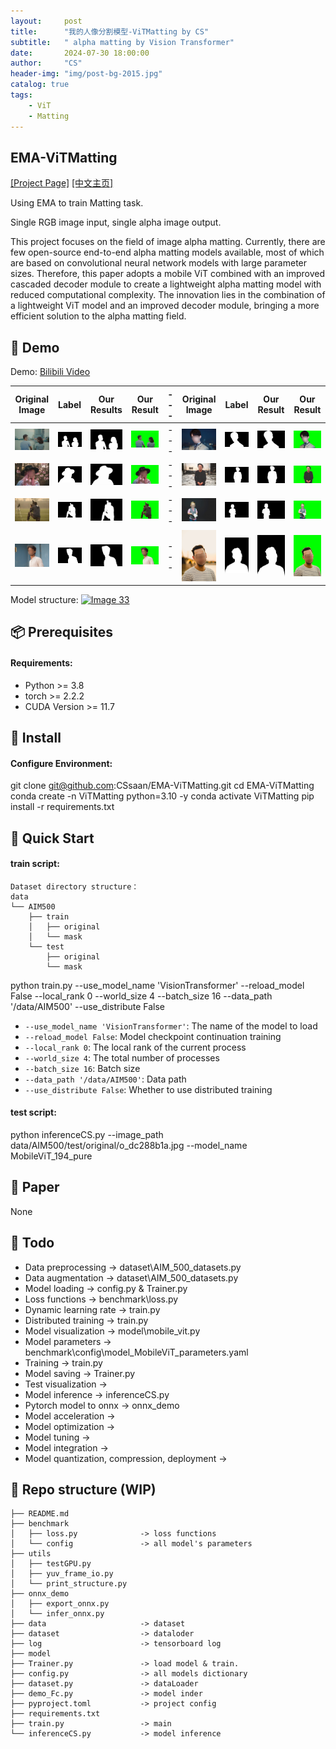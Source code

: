 ```yaml
---
layout:     post
title:      "我的人像分割模型-ViTMatting by CS"
subtitle:   " alpha matting by Vision Transformer"
date:       2024-07-30 18:00:00
author:     "CS"
header-img: "img/post-bg-2015.jpg"
catalog: true
tags:
    - ViT
    - Matting
---
```


EMA-ViTMatting
--------------

[](https://github.com/CSsaan/EMA-ViTMatting#ema-vitmatting)

[\[Project Page\]](https://github.com/CSsaan/EMA-ViTMatting/) [\[中文主页\]](https://github.com/CSsaan/EMA-ViTMatting/blob/main/README_CN.md)

Using EMA to train Matting task.

Single RGB image input, single alpha image output.

This project focuses on the field of image alpha matting. Currently, there are few open-source end-to-end alpha matting models available, most of which are based on convolutional neural network models with large parameter sizes. Therefore, this paper adopts a mobile ViT combined with an improved cascaded decoder module to create a lightweight alpha matting model with reduced computational complexity. The innovation lies in the combination of a lightweight ViT model and an improved decoder module, bringing a more efficient solution to the alpha matting field.

👀 Demo
-------

[](https://github.com/CSsaan/EMA-ViTMatting#-demo)

Demo: [Bilibili Video](https://www.bilibili.com/)

| **Original Image** | **Label** | **Our Results** | **Our Result** | \--- | **Original Image** | **Label** | **Our Result** | **Our Result** |
| --- | --- | --- | --- | --- | --- | --- | --- | --- |
| [![Image 1](https://github.com/CSsaan/EMA-ViTMatting/raw/main/result/p_f7b2317f.jpg)](https://github.com/CSsaan/EMA-ViTMatting/blob/main/result/p_f7b2317f.jpg) | [![Image 2](https://github.com/CSsaan/EMA-ViTMatting/raw/main/result/lab_p_f7b2317f.png)](https://github.com/CSsaan/EMA-ViTMatting/blob/main/result/lab_p_f7b2317f.png) | [![Image 3](https://github.com/CSsaan/EMA-ViTMatting/raw/main/result/pre_p_f7b2317f.png)](https://github.com/CSsaan/EMA-ViTMatting/blob/main/result/pre_p_f7b2317f.png) | [![Image 4](https://github.com/CSsaan/EMA-ViTMatting/raw/main/result/green_p_f7b2317f.png)](https://github.com/CSsaan/EMA-ViTMatting/blob/main/result/green_p_f7b2317f.png) | \--- | [![Image 5](https://github.com/CSsaan/EMA-ViTMatting/raw/main/result/p_f89c7881.jpg)](https://github.com/CSsaan/EMA-ViTMatting/blob/main/result/p_f89c7881.jpg) | [![Image 6](https://github.com/CSsaan/EMA-ViTMatting/raw/main/result/lab_p_f89c7881.png)](https://github.com/CSsaan/EMA-ViTMatting/blob/main/result/lab_p_f89c7881.png) | [![Image 7](https://github.com/CSsaan/EMA-ViTMatting/raw/main/result/pre_p_f89c7881.png)](https://github.com/CSsaan/EMA-ViTMatting/blob/main/result/pre_p_f89c7881.png) | [![Image 8](https://github.com/CSsaan/EMA-ViTMatting/raw/main/result/green_p_f89c7881.png)](https://github.com/CSsaan/EMA-ViTMatting/blob/main/result/green_p_f89c7881.png) |
| [![Image 9](https://github.com/CSsaan/EMA-ViTMatting/raw/main/result/p_f30f22fd.jpg)](https://github.com/CSsaan/EMA-ViTMatting/blob/main/result/p_f30f22fd.jpg) | [![Image 10](https://github.com/CSsaan/EMA-ViTMatting/raw/main/result/lab_p_f30f22fd.png)](https://github.com/CSsaan/EMA-ViTMatting/blob/main/result/lab_p_f30f22fd.png) | [![Image 11](https://github.com/CSsaan/EMA-ViTMatting/raw/main/result/pre_p_f30f22fd.png)](https://github.com/CSsaan/EMA-ViTMatting/blob/main/result/pre_p_f30f22fd.png) | [![Image 12](https://github.com/CSsaan/EMA-ViTMatting/raw/main/result/green_p_f30f22fd.png)](https://github.com/CSsaan/EMA-ViTMatting/blob/main/result/green_p_f30f22fd.png) | \--- | [![Image 13](https://github.com/CSsaan/EMA-ViTMatting/raw/main/result/p_fcb9a19e.jpg)](https://github.com/CSsaan/EMA-ViTMatting/blob/main/result/p_fcb9a19e.jpg) | [![Image 14](https://github.com/CSsaan/EMA-ViTMatting/raw/main/result/lab_p_fcb9a19e.png)](https://github.com/CSsaan/EMA-ViTMatting/blob/main/result/lab_p_fcb9a19e.png) | [![Image 15](https://github.com/CSsaan/EMA-ViTMatting/raw/main/result/pre_p_fcb9a19e.png)](https://github.com/CSsaan/EMA-ViTMatting/blob/main/result/pre_p_fcb9a19e.png) | [![Image 16](https://github.com/CSsaan/EMA-ViTMatting/raw/main/result/green_p_fcb9a19e.png)](https://github.com/CSsaan/EMA-ViTMatting/blob/main/result/green_p_fcb9a19e.png) |
| [![Image 17](https://github.com/CSsaan/EMA-ViTMatting/raw/main/result/p_f053bec5.jpg)](https://github.com/CSsaan/EMA-ViTMatting/blob/main/result/p_f053bec5.jpg) | [![Image 18](https://github.com/CSsaan/EMA-ViTMatting/raw/main/result/lab_p_f053bec5.png)](https://github.com/CSsaan/EMA-ViTMatting/blob/main/result/lab_p_f053bec5.png) | [![Image 19](https://github.com/CSsaan/EMA-ViTMatting/raw/main/result/pre_p_f053bec5.png)](https://github.com/CSsaan/EMA-ViTMatting/blob/main/result/pre_p_f053bec5.png) | [![Image 20](https://github.com/CSsaan/EMA-ViTMatting/raw/main/result/green_p_f053bec5.png)](https://github.com/CSsaan/EMA-ViTMatting/blob/main/result/green_p_f053bec5.png) | \--- | [![Image 21](https://github.com/CSsaan/EMA-ViTMatting/raw/main/result/p_fe6a4bfe.jpg)](https://github.com/CSsaan/EMA-ViTMatting/blob/main/result/p_fe6a4bfe.jpg) | [![Image 22](https://github.com/CSsaan/EMA-ViTMatting/raw/main/result/lab_p_fe6a4bfe.png)](https://github.com/CSsaan/EMA-ViTMatting/blob/main/result/lab_p_fe6a4bfe.png) | [![Image 23](https://github.com/CSsaan/EMA-ViTMatting/raw/main/result/pre_p_fe6a4bfe.png)](https://github.com/CSsaan/EMA-ViTMatting/blob/main/result/pre_p_fe6a4bfe.png) | [![Image 24](https://github.com/CSsaan/EMA-ViTMatting/raw/main/result/green_p_fe6a4bfe.png)](https://github.com/CSsaan/EMA-ViTMatting/blob/main/result/green_p_fe6a4bfe.png) |
| [![Image 25](https://github.com/CSsaan/EMA-ViTMatting/raw/main/result/p_f879fac6.jpg)](https://github.com/CSsaan/EMA-ViTMatting/blob/main/result/p_f879fac6.jpg) | [![Image 26](https://github.com/CSsaan/EMA-ViTMatting/raw/main/result/lab_p_f879fac6.png)](https://github.com/CSsaan/EMA-ViTMatting/blob/main/result/lab_p_f879fac6.png) | [![Image 27](https://github.com/CSsaan/EMA-ViTMatting/raw/main/result/pre_p_f879fac6.png)](https://github.com/CSsaan/EMA-ViTMatting/blob/main/result/pre_p_f879fac6.png) | [![Image 28](https://github.com/CSsaan/EMA-ViTMatting/raw/main/result/green_p_f879fac6.png)](https://github.com/CSsaan/EMA-ViTMatting/blob/main/result/green_p_f879fac6.png) | \--- | [![Image 29](https://github.com/CSsaan/EMA-ViTMatting/raw/main/result/p_fdaa48dd.jpg)](https://github.com/CSsaan/EMA-ViTMatting/blob/main/result/p_fdaa48dd.jpg) | [![Image 30](https://github.com/CSsaan/EMA-ViTMatting/raw/main/result/lab_p_fdaa48dd.png)](https://github.com/CSsaan/EMA-ViTMatting/blob/main/result/lab_p_fdaa48dd.png) | [![Image 31](https://github.com/CSsaan/EMA-ViTMatting/raw/main/result/pre_p_fdaa48dd.png)](https://github.com/CSsaan/EMA-ViTMatting/blob/main/result/pre_p_fdaa48dd.png) | [![Image 32](https://github.com/CSsaan/EMA-ViTMatting/raw/main/result/green_p_fdaa48dd.png)](https://github.com/CSsaan/EMA-ViTMatting/blob/main/result/green_p_fdaa48dd.png) |

Model structure: [![Image 33](https://github.com/CSsaan/EMA-ViTMatting/raw/main/.png)](https://github.com/CSsaan/EMA-ViTMatting/blob/main/.png)

📦 Prerequisites
----------------

[](https://github.com/CSsaan/EMA-ViTMatting#-prerequisites)

#### Requirements:

[](https://github.com/CSsaan/EMA-ViTMatting#requirements)

*   Python >= 3.8
*   torch >= 2.2.2
*   CUDA Version >= 11.7

🔧 Install
----------

[](https://github.com/CSsaan/EMA-ViTMatting#-install)

#### Configure Environment:

[](https://github.com/CSsaan/EMA-ViTMatting#configure-environment)

git clone git@github.com:CSsaan/EMA-ViTMatting.git
cd EMA-ViTMatting
conda create -n ViTMatting python=3.10 -y
conda activate ViTMatting
pip install -r requirements.txt

🚀 Quick Start
--------------

[](https://github.com/CSsaan/EMA-ViTMatting#-quick-start)

#### train script:

[](https://github.com/CSsaan/EMA-ViTMatting#train-script)

```
Dataset directory structure：
data
└── AIM500
    ├── train
    │   ├── original
    │   └── mask
    └── test
        ├── original
        └── mask
```

python train.py --use\_model\_name 'VisionTransformer' --reload\_model False --local\_rank 0 --world\_size 4 --batch\_size 16 --data\_path '/data/AIM500' --use\_distribute False

*   `--use_model_name 'VisionTransformer'`: The name of the model to load
*   `--reload_model False`: Model checkpoint continuation training
*   `--local_rank 0`: The local rank of the current process
*   `--world_size 4`: The total number of processes
*   `--batch_size 16`: Batch size
*   `--data_path '/data/AIM500'`: Data path
*   `--use_distribute False`: Whether to use distributed training

#### test script:

[](https://github.com/CSsaan/EMA-ViTMatting#test-script)

python inferenceCS.py --image\_path data/AIM500/test/original/o\_dc288b1a.jpg --model\_name MobileViT\_194\_pure

📖 Paper
--------

[](https://github.com/CSsaan/EMA-ViTMatting#-paper)

None

🎯 Todo
-------

[](https://github.com/CSsaan/EMA-ViTMatting#-todo)

*   Data preprocessing -> dataset\\AIM\_500\_datasets.py
*   Data augmentation -> dataset\\AIM\_500\_datasets.py
*   Model loading -> config.py & Trainer.py
*   Loss functions -> benchmark\\loss.py
*   Dynamic learning rate -> train.py
*   Distributed training -> train.py
*   Model visualization -> model\\mobile\_vit.py
*   Model parameters -> benchmark\\config\\model\_MobileViT\_parameters.yaml
*   Training -> train.py
*   Model saving -> Trainer.py
*   Test visualization ->
*   Model inference -> inferenceCS.py
*   Pytorch model to onnx -> onnx\_demo
*   Model acceleration ->
*   Model optimization ->
*   Model tuning ->
*   Model integration ->
*   Model quantization, compression, deployment ->

📂 Repo structure (WIP)
-----------------------

[](https://github.com/CSsaan/EMA-ViTMatting#-repo-structure-wip)

```
├── README.md
├── benchmark 
│   ├── loss.py              -> loss functions
│   └── config               -> all model's parameters
├── utils
│   ├── testGPU.py
│   ├── yuv_frame_io.py
│   └── print_structure.py
├── onnx_demo
│   ├── export_onnx.py
│   └── infer_onnx.py
├── data                     -> dataset
├── dataset                  -> dataloder
├── log                      -> tensorboard log
├── model
├── Trainer.py               -> load model & train.
├── config.py                -> all models dictionary
├── dataset.py               -> dataLoader
├── demo_Fc.py               -> model inder
├── pyproject.toml           -> project config
├── requirements.txt
├── train.py                 -> main
└── inferenceCS.py           -> model inference
```